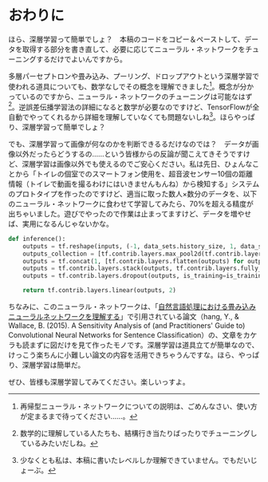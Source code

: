 # おわりに

ほら、深層学習って簡単でしょ？　本稿のコードをコピー＆ペーストして、データを取得する部分を書き直して、必要に応じてニューラル・ネットワークをチューニングするだけでよいんですから。

多層パーセプトロンや畳み込み、プーリング、ドロップアウトという深層学習で使われる道具についても、数学なしでその概念を理解できました[^7]。概念が分かっているのですから、ニューラル・ネットワークのチューニングは可能なはず[^8]。逆誤差伝播学習法の詳細になると数学が必要なのですけど、TensorFlowが全自動でやってくれるから詳細を理解していなくても問題ないしね[^9]。ほらやっぱり、深層学習って簡単でしょ？

でも、深層学習って画像が何なのかを判断できるるだけなのでは？　データが画像以外だったらどうするの……という皆様からの反論が聞こえてきそうですけど、深層学習は画像以外でも使えるのでご安心ください。私は先日、ひょんなことから「トイレの個室でのスマートフォン使用を、超音波センサー10個の距離情報（トイレで動画を撮るわけにはいきませんもんね）から検知する」システムのプロトタイプを作ったのですけど、適当に取った数人×数分のデータを、以下のニューラル・ネットワークに食わせて学習してみたら、70%を超える精度が出ちゃいました。遊びでやったので作業は止まってますけど、データを増やせば、実用になるんじゃないかな。

```python
def inference():
    outputs = tf.reshape(inputs, (-1, data_sets.history_size, 1, data_sets.channel_size))  # 幅を1にして、1次元データをconvolution2dできるようにします。
    outputs_collection = [tf.contrib.layers.max_pool2d(tf.contrib.layers.convolution2d(outputs, 128, (kernel_size, 1), padding='VALID'), (data_sets.history_size - kernel_size + 1, 1)) for kernel_size in (5, 4, 3, 2)]
    outputs = tf.concat(1, [tf.contrib.layers.flatten(outputs) for outputs in outputs_collection])  # 次元0はバッチなので、次元1でconcatします。
    outputs = tf.contrib.layers.stack(outputs, tf.contrib.layers.fully_connected, (1024, 512))
    outputs = tf.contrib.layers.dropout(outputs, is_training=is_training)

    return tf.contrib.layers.linear(outputs, 2)
```

ちなみに、このニューラル・ネットワークは、「[自然言語処理における畳み込みニューラルネットワークを理解する](http://tkengo.github.io/blog/2016/03/11/understanding-convolutional-neural-networks-for-nlp/)」で引用されている論文（hang, Y., & Wallace, B. (2015). A Sensitivity Analysis of (and Practitioners' Guide to) Convolutional Neural Networks for Sentence Classification）の、文章をカケラも読まずに図だけを見て作ったモノです。深層学習は道具立てが簡単なので、けっこう楽ちんに小難しい論文の内容を活用できちゃうんですな。ほら、やっぱり、深層学習は簡単だ。

ぜひ、皆様も深層学習してみてください。楽しいっすよ。


[^7]: 再帰型ニューラル・ネットワークについての説明は、ごめんなさい、使い方が定まるまで待ってください……。
[^8]: 数学的に理解している人たちも、結構行き当たりばったりでチューニングしているみたいだしね。
[^9]: 少なくとも私は、本稿に書いたレベルしか理解できていません。でもだいじょーぶ。
